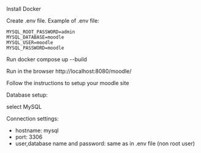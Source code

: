 Install Docker

Create .env file. Example of .env file: 
  ````
MYSQL_ROOT_PASSWORD=admin
MYSQL_DATABASE=moodle
MYSQL_USER=moodle
MYSQL_PASSWORD=moodle

  ````
Run docker compose up --build

Run in the browser http://localhost:8080/moodle/

Follow the instructions to setup your moodle site

Database setup: 

select MySQL

 Connection settings:

- hostname: mysql
- port: 3306
- user,database name and password: same as in .env file (non root user)

